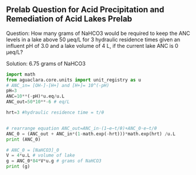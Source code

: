 ## Prelab Question for Acid Precipitation and Remediation of Acid Lakes Prelab

Question: How many grams of NaHCO3 would be required to keep the ANC levels in a lake above 50 μeq/L for 3 hydraulic residence times given an influent pH of 3.0 and a lake volume of 4 L, if the current lake ANC is 0 μeq/L?

Solution: 6.75 grams of NaHCO3

```python
import math
from aguaclara.core.units import unit_registry as u
# ANC_in= [OH-]-[H+] and [H+]= 10^(-pH)
pH=3
ANC=10**(-pH)*u.eq/u.L
ANC_out=50*10**-6 # eq/L

hrt=3 #hydraulic residence time = t/θ


# rearrange equation ANC_out=ANC_in⋅(1−e−t/θ)+ANC_0⋅e−t/θ
ANC_0 = (ANC_out + ANC_in*(1-math.exp(-hrt)))*math.exp(hrt) /u.L
print (ANC_0)

# ANC_0 = [NaHCO3]_0
V = 4*u.L # volume of lake
g = ANC_0*84*V*u.g # grams of NaHCO3
print (g)


```
